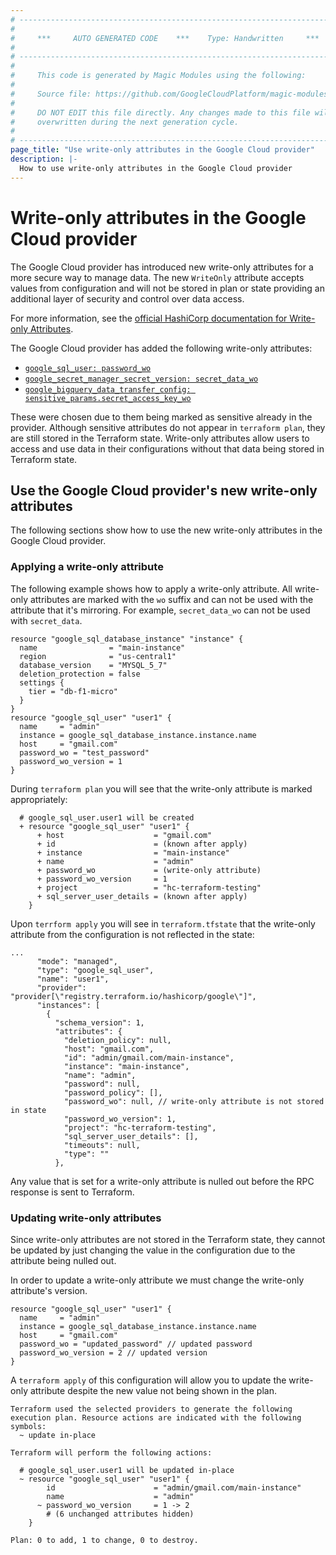 ```yaml
---
# ----------------------------------------------------------------------------
#
#     ***     AUTO GENERATED CODE    ***    Type: Handwritten     ***
#
# ----------------------------------------------------------------------------
#
#     This code is generated by Magic Modules using the following:
#
#     Source file: https://github.com/GoogleCloudPlatform/magic-modules/tree/main/mmv1/third_party/terraform/website/docs/guides/using_write_only_attributes.html.markdown
#
#     DO NOT EDIT this file directly. Any changes made to this file will be
#     overwritten during the next generation cycle.
#
# ----------------------------------------------------------------------------
page_title: "Use write-only attributes in the Google Cloud provider"
description: |-
  How to use write-only attributes in the Google Cloud provider
---
```


# Write-only attributes in the Google Cloud provider

The Google Cloud provider has introduced new write-only attributes for a more secure way to manage data. The new `WriteOnly` attribute accepts values from configuration and will not be stored in plan or state providing an additional layer of security and control over data access.

For more information, see the [official HashiCorp documentation for Write-only Attributes](https://developer.hashicorp.com/terraform/plugin/sdkv2/resources/write-only-arguments).

The Google Cloud provider has added the following write-only attributes:
- [`google_sql_user: password_wo`](https://registry.terraform.io/providers/hashicorp/google/latest/docs/resources/sql_user#password-1)
- [`google_secret_manager_secret_version: secret_data_wo`](https://registry.terraform.io/providers/hashicorp/google/latest/docs/resources/secret_manager_secret_version#secret_data_wo)
- [`google_bigquery_data_transfer_config: sensitive_params.secret_access_key_wo`](https://registry.terraform.io/providers/hashicorp/google/latest/docs/resources/bigquery_data_transfer_config#secret_access_key_wo)

These were chosen due to them being marked as sensitive already in the provider. Although sensitive attributes do not appear in `terraform plan`, they are still stored in the Terraform state. Write-only attributes allow users to access and use data in their configurations without that data being stored in Terraform state.

## Use the Google Cloud provider's new write-only attributes

The following sections show how to use the new write-only attributes in the Google Cloud provider.

### Applying a write-only attribute

The following example shows how to apply a write-only attribute. All write-only attributes are marked with the `wo` suffix and can not be used with the attribute that it's mirroring. For example, `secret_data_wo` can not be used with `secret_data`.

```hcl
resource "google_sql_database_instance" "instance" {
  name                = "main-instance"
  region              = "us-central1"
  database_version    = "MYSQL_5_7"
  deletion_protection = false
  settings {
    tier = "db-f1-micro"
  }
}
resource "google_sql_user" "user1" {
  name     = "admin"
  instance = google_sql_database_instance.instance.name
  host     = "gmail.com"
  password_wo = "test_password"
  password_wo_version = 1
}
```

During `terraform plan` you will see that the write-only attribute is marked appropriately:

```
  # google_sql_user.user1 will be created
  + resource "google_sql_user" "user1" {
      + host                    = "gmail.com"
      + id                      = (known after apply)
      + instance                = "main-instance"
      + name                    = "admin"
      + password_wo             = (write-only attribute)
      + password_wo_version     = 1
      + project                 = "hc-terraform-testing"
      + sql_server_user_details = (known after apply)
    }
```

Upon `terrform apply` you will see in `terraform.tfstate` that the write-only attribute from the configuration is not reflected in the state:

```hcl
...
      "mode": "managed",
      "type": "google_sql_user",
      "name": "user1",
      "provider": "provider[\"registry.terraform.io/hashicorp/google\"]",
      "instances": [
        {
          "schema_version": 1,
          "attributes": {
            "deletion_policy": null,
            "host": "gmail.com",
            "id": "admin/gmail.com/main-instance",
            "instance": "main-instance",
            "name": "admin",
            "password": null,
            "password_policy": [],
            "password_wo": null, // write-only attribute is not stored in state
            "password_wo_version": 1,
            "project": "hc-terraform-testing",
            "sql_server_user_details": [],
            "timeouts": null,
            "type": ""
          },
```

Any value that is set for a write-only attribute is nulled out before the RPC response is sent to Terraform.

### Updating write-only attributes

Since write-only attributes are not stored in the Terraform state, they cannot be updated by just changing the value in the configuration due to the attribute being nulled out.

In order to update a write-only attribute we must change the write-only attribute's version.

```hcl
resource "google_sql_user" "user1" {
  name     = "admin"
  instance = google_sql_database_instance.instance.name
  host     = "gmail.com"
  password_wo = "updated_password" // updated password
  password_wo_version = 2 // updated version
}
```

A `terraform apply` of this configuration will allow you to update the write-only attribute despite the new value not being shown in the plan.

```hcl
Terraform used the selected providers to generate the following execution plan. Resource actions are indicated with the following symbols:
  ~ update in-place

Terraform will perform the following actions:

  # google_sql_user.user1 will be updated in-place
  ~ resource "google_sql_user" "user1" {
        id                      = "admin/gmail.com/main-instance"
        name                    = "admin"
      ~ password_wo_version     = 1 -> 2
        # (6 unchanged attributes hidden)
    }

Plan: 0 to add, 1 to change, 0 to destroy.
```
